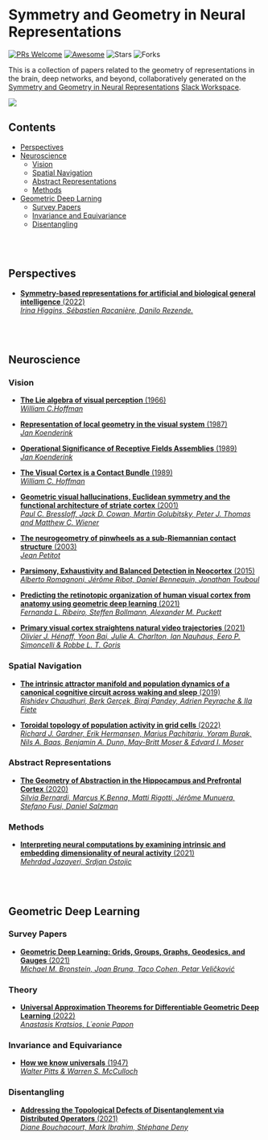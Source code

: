 # Symmetry and Geometry in Neural Representations

[![PRs Welcome](https://img.shields.io/badge/PRs-Welcome-green)](https://github.com/neurreps/reading-list/pulls) [![Awesome](https://awesome.re/badge.svg)](https://awesome.re) ![Stars](https://img.shields.io/github/stars/neurreps/reading-list?color=yellow)  ![Forks](https://img.shields.io/github/forks/neurreps/reading-list?color=blue&label=Fork)

This is a collection of papers related to the geometry of representations in the brain, deep networks, and beyond, collaboratively generated on the [Symmetry and Geometry in Neural Representations](https://www.neurreps.org) [Slack Workspace](http://www.google.com/url?q=http%3A%2F%2Fneurreps.slack.com&sa=D&sntz=1&usg=AOvVaw2f5FLzxM-5cj4szVIPU_EH).

![](https://lh4.googleusercontent.com/vODs2cK98sKA9SVu_K2s-y8RFVmAXR8xEi4yGb6JBGBH73oFnpnhQSgb3C2qt2jFLLys2NY86l6lrPsFx2RpvV-Oqkqdf_TknI0ujQYyTeU2vCbaTgztq6xD-rhp4TJxGg=w1280)



## Contents

- [Perspectives](#perspectives)
- [Neuroscience](#neuro) 
  - [Vision](#vision)
  - [Spatial Navigation](#navigation)
  - [Abstract Representations](#abstract)
  - [Methods](#methods)
- [Geometric Deep Larning](#gdl)
  - [Survey Papers](#gdl-survey)
  - [Invariance and Equivariance](#equivariance)
  - [Disentangling](#disentangling)

<br /><br />

<a name="perspectives" />

## Perspectives

* [**Symmetry-based representations for artificial and biological general intelligence** (2022)  <br /> *Irina Higgins, Sébastien Racanière, Danilo Rezende.*](https://www.frontiersin.org/articles/10.3389/fncom.2022.836498/full)

<br />
<br />

<a name="neuro" />

## Neuroscience

<a name="vision" />

### Vision

* [**The Lie algebra of visual perception** (1966)  <br /> *William C.Hoffman*](https://www.sciencedirect.com/science/article/abs/pii/0022249666900058) 

* [**Representation of local geometry in the visual system** (1987)  <br /> *Jan Koenderink*](https://link.springer.com/article/10.1007/BF00318371) 

* [**Operational Significance of Receptive Fields Assemblies** (1989)  <br /> *Jan Koenderink*](https://link.springer.com/content/pdf/10.1007/BF00364136.pdf) 

* [**The Visual Cortex is a Contact Bundle** (1989)  <br /> *William C. Hoffman*](http://www.its.caltech.edu/~matilde/VisualCortexContactBundle.pdf) 

* [**Geometric visual hallucinations, Euclidean symmetry and the functional architecture of striate cortex** (2001)  <br /> *Paul C. Bressloff, Jack D. Cowan, Martin Golubitsky, Peter J. Thomas and Matthew C. Wiener*](https://royalsocietypublishing.org/doi/10.1098/rstb.2000.0769) 

* [**The neurogeometry of pinwheels as a sub-Riemannian contact structure** (2003)  <br /> *Jean Petitot*](https://www.sciencedirect.com/science/article/abs/pii/S092842570300072X?casa_token=0mRpfL4cgoQAAAAA:qqV8dNcjLcg7xS1XScDlk20agI3Aa0d_vzvihKM5seCNU-PVuMzTEiI8xaAeTJH5QATLFFo) 

* [**Parsimony, Exhaustivity and Balanced Detection in Neocortex** (2015)  <br /> *Alberto Romagnoni, Jérôme Ribot, Daniel Bennequin, Jonathan Touboul*](https://journals.plos.org/ploscompbiol/article?id=10.1371/journal.pcbi.1004623) 

* [**Predicting the retinotopic organization of human visual cortex from anatomy using geometric deep learning** (2021)  <br /> *Fernanda L. Ribeiro, Steffen Bollmann, Alexander M. Puckett*](https://www.sciencedirect.com/science/article/pii/S1053811921008971)

* [**Primary visual cortex straightens natural video trajectories** (2021)  <br /> *Olivier J. Hénaff, Yoon Bai, Julie A. Charlton, Ian Nauhaus, Eero P. Simoncelli & Robbe L. T. Goris*](https://www.nature.com/articles/s41467-021-25939-z) 


<a name="navigation" />

### Spatial Navigation

* [**The intrinsic attractor manifold and population dynamics of a canonical cognitive circuit across waking and sleep** (2019)  <br /> *Rishidev Chaudhuri, Berk Gerçek, Biraj Pandey, Adrien Peyrache & Ila Fiete*](https://www.nature.com/articles/s41593-019-0460-x) 


* [**Toroidal topology of population activity in grid cells** (2022)  <br /> *Richard J. Gardner, Erik Hermansen, Marius Pachitariu, Yoram Burak, Nils A. Baas, Benjamin A. Dunn, May-Britt Moser & Edvard I. Moser*](https://www.nature.com/articles/s41586-021-04268-7) 

<a name="abstract" />

### Abstract Representations

* [**The Geometry of Abstraction in the Hippocampus and Prefrontal Cortex** (2020) <br /> *Silvia Bernardi, Marcus K.Benna, Matti Rigotti, Jérôme Munuera, Stefano Fusi, Daniel Salzman*](https://www.sciencedirect.com/science/article/pii/S0092867420312289) 


<a name="methods" />

### Methods

* [**Interpreting neural computations by examining intrinsic and embedding dimensionality of neural activity** (2021) <br /> *Mehrdad Jazayeri, Srdjan Ostojic*](https://arxiv.org/abs/2107.04084) 

<br /><br />

<a name="gdl" />

## Geometric Deep Learning

<a name="gdl-survey" />

### Survey Papers

* [**Geometric Deep Learning: Grids, Groups, Graphs, Geodesics, and Gauges** (2021) <br /> _Michael M. Bronstein, Joan Bruna, Taco Cohen, Petar Veličković_](https://arxiv.org/abs/2104.13478)

### Theory
* [**Universal Approximation Theorems for Differentiable Geometric Deep Learning** (2022)  <br /> *Anastasis Kratsios, L´eonie Papon*](https://www.jmlr.org/papers/volume23/21-0716/21-0716.pdf)

<a name="equivariance" />

### Invariance and Equivariance

* [**How we know universals** (1947)  <br /> *Walter Pitts & Warren S. McCulloch*](https://link.springer.com/content/pdf/10.1007/BF02478291.pdf) 


<a name="disentangling" />

### Disentangling


* [**Addressing the Topological Defects of Disentanglement via Distributed Operators** (2021)  <br /> *Diane Bouchacourt, Mark Ibrahim, Stéphane Deny*](https://arxiv.org/abs/2102.05623v1) 

